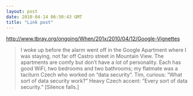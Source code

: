 ```yaml
---
layout: post
date: 2010-04-14 06:50:43 GMT
title: "Link post"
---
```

<http://www.tbray.org/ongoing/When/201x/2010/04/12/Google-Vignettes>

> I woke up before the alarm went off in the Google Apartment where I was staying, not far off Castro street in Mountain View. The apartments are comfy but don’t have a lot of personality. Each has good WiFi, two bedrooms and two bathrooms; my flatmate was a taciturn Czech who worked on “data security”. Tim, curious: “What sort of data security work?” Heavy Czech accent: “Every sort of data security.” [Silence falls.]